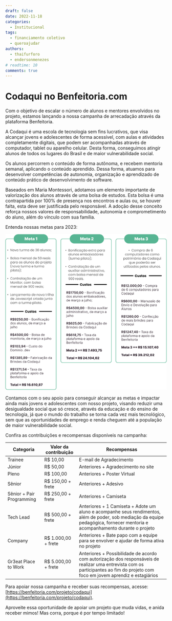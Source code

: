 ```yaml
---
draft: false 
date: 2022-11-18
categories:
  - Institucional
tags:
  - financiamento coletivo
  - queroajudar
authors:
  - thaifurforo
  - endersonmenezes
# readtime: 10
comments: true
---
```


# Codaqui no Benfeitoria.com

Com o objetivo de escalar o número de alunos e mentores envolvidos no projeto, estamos lançando a nossa campanha de arrecadação através da plataforma Benfeitoria.

<!-- more -->

A Codaqui é uma escola de tecnologia sem fins lucrativos, que visa alcançar jovens e adolescentes de forma acessível, com aulas e atividades completamente digitais, que podem ser acompanhadas através de computador, tablet ou aparelho celular. Desta forma, conseguimos atingir alunos de todos os lugares do Brasil e de maior vulnerabilidade social.

Os alunos percorrem o conteúdo de forma autônoma, e recebem mentoria semanal, aplicando o conteúdo aprendido. Dessa forma, atuamos para desenvolver competências de autonomia, organização e aprendizado de conteúdo prático de desenvolvimento de software.

Baseados em Maria Montessori, adotamos um elemento importante de valorização dos alunos através de uma bolsa de estudos. Esta bolsa é uma contrapartida por 100% de presença nos encontros e aulas ou, se houver falta, esta deve ser justificada pelo responsável. A adoção desse conceito reforça nossos valores de responsabilidade, autonomia e comprometimento do aluno, além do vínculo com sua família.

Entenda nossas metas para 2023:

![Metas - Benfeitoria](img/2022_11_18_benfeitoria/metas.png)

Contamos com o seu apoio para conseguir alcançar as metas e impactar ainda mais jovens e adolescentes com nosso projeto, visando reduzir uma desigualdade social que só cresce, através da educação e do ensino de tecnologia, já que o mundo do trabalho se torna cada vez mais tecnológico, sem que as oportunidades de emprego e renda cheguem até a população de maior vulnerabilidade social.

Confira as contribuições e recompensas disponíveis na campanha:


| Categoria                 | Valor da contribuição | Recompensas                                                                                                                                                                      |
|---------------------------|-----------------------|----------------------------------------------------------------------------------------------------------------------------------------------------------------------------------|
| Trainee                   | R$ 10,00              | E-mail de Agradecimento                                                                                                                                                          |
| Júnior                    | R$ 50,00              | Anteriores + Agradecimento no site                                                                                                                                               |
| Pleno                     | R$ 100,00             | Anteriores + Poster Virtual                                                                                                                                                      |
| Sênior                    | R$ 150,00 + frete     | Anteriores + Adesivo                                                                                                                                                             |
| Sênior + Pair Programming | R$ 250,00 + frete     | Anteriores + Camiseta                                                                                                                                                            |
| Tech Lead                 | R$ 500,00 + frete     | Anteriores + 1 Camiseta + Adote um aluno e acompanhe seus rendimentos, além de poder, sob mediação da equipe pedagógica, fornecer mentoria e acompanhamento durante o projeto    |
| Company                   | R$ 1.000,00 + frete   | Anteriores + Bate papo com a equipe para se envolver e ajudar de forma ativa no projeto                                                                                          |
| Gr3eat Place to Work      | R$ 5.000,00 + frete   | Anteriores + Possibilidade de acordo com autorização dos responsáveis de realizar uma entrevista com os participantes ao fim do projeto com foco em jovem aprendiz e estagiários |


Para apoiar nossa campanha e receber suas recompensas, acesse: [https://benfeitoria.com/projeto/codaqui](https://benfeitoria.com/projeto/codaqui).

Aproveite essa oportunidade de apoiar um projeto que muda vidas, e anida receber mimos! Mas corra, porque é por tempo limitado!
